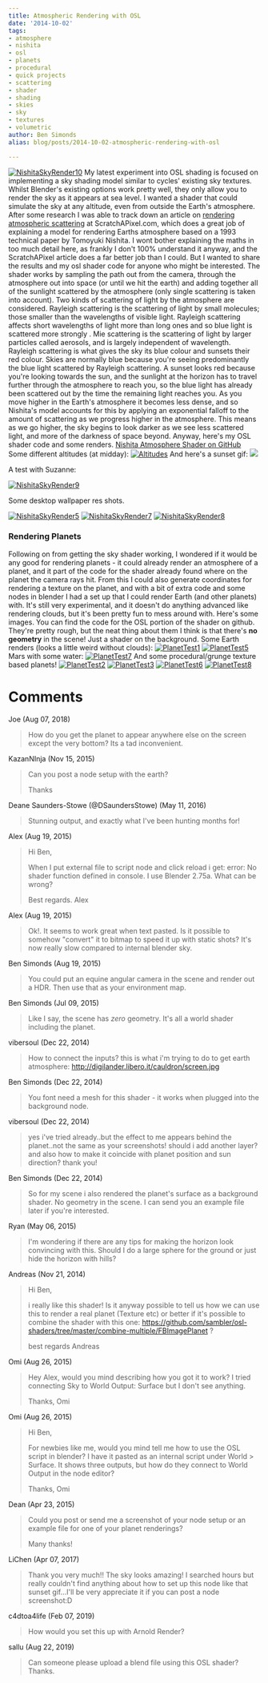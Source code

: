 ```yaml
---
title: Atmospheric Rendering with OSL
date: '2014-10-02'
tags:
- atmosphere
- nishita
- osl
- planets
- procedural
- quick projects
- scattering
- shader
- shading
- skies
- sky
- textures
- volumetric
author: Ben Simonds
alias: blog/posts/2014-10-02-atmospheric-rendering-with-osl

---
```


[![NishitaSkyRender10](/images/old/nishitaskyrender10.jpg?w=470)](/images/old/nishitaskyrender10.jpg) My latest experiment into OSL shading is focused on implementing a sky shading model similar to cycles' existing sky textures. Whilst Blender's existing options work pretty well, they only allow you to render the sky as it appears at sea level. I wanted a shader that could simulate the sky at any altitude, even from outside the Earth's atmosphere. After some research I was able to track down an article on [rendering atmospheric scattering](http://www.scratchapixel.com/lessons/3d-advanced-lessons/simulating-the-colors-of-the-sky/atmospheric-scattering/) at ScratchAPixel.com, which does a great job of explaining a model for rendering Earths atmosphere based on a 1993 technical paper by Tomoyuki Nishita. I wont bother explaining the maths in too much detail here, as frankly I don't 100% understand it anyway, and the ScratchAPixel article does a far better job than I could. But I wanted to share the results and my osl shader code for anyone who might be interested. The shader works by sampling the path out from the camera, through the atmosphere out into space (or until we hit the earth) and adding together all of the sunlight scattered by the atmosphere (only single scattering is taken into account). Two kinds of scattering of light by the atmosphere are considered. Rayleigh scattering is the scattering of light by small molecules; those smaller than the wavelengths of visible light. Rayleigh scattering affects short wavelengths of light more than long ones and so blue light is scattered more strongly . Mie scattering is the scattering of light by larger particles called aerosols, and is largely independent of wavelength. Rayleigh scattering is what gives the sky its blue colour and sunsets their red colour. Skies are normally blue because you're seeing predominantly the blue light scattered by Rayleigh scattering. A sunset looks red because you're looking towards the sun, and the sunlight at the horizon has to travel further through the atmosphere to reach you, so the blue light has already been scattered out by the time the remaining light reaches you. As you move higher in the Earth's atmosphere it becomes less dense, and so Nishita's model accounts for this by applying an exponential falloff to the amount of scattering as we progress higher in the atmosphere. This means as we go higher, the sky begins to look darker as we see less scattered light, and more of the darkness of space beyond. Anyway, here's my OSL shader code and some renders. [Nishita Atmosphere Shader on GitHub](https://github.com/BenSimonds/NishitaSky) Some different altitudes (at midday): [![Altitudes](/images/old/altitudes.jpg?w=364)](/images/old/altitudes.jpg) And here's a sunset gif: ![](http://giant.gfycat.com/EarlyApprehensiveHowlermonkey.gif)

A test with Suzanne:

[![NishitaSkyRender9](/images/old/nishitaskyrender9.jpg?w=470)](/images/old/nishitaskyrender9.jpg)

Some desktop wallpaper res shots.

[![NishitaSkyRender5](/images/old/nishitaskyrender5.jpg?w=470)](/images/old/nishitaskyrender5.jpg) [![NishitaSkyRender7](/images/old/nishitaskyrender7.jpg?w=470)](/images/old/nishitaskyrender7.jpg) [![NishitaSkyRender8](/images/old/nishitaskyrender8.jpg?w=470)](/images/old/nishitaskyrender8.jpg)

### Rendering Planets

Following on from getting the sky shader working, I wondered if it would be any good for rendering planets - it could already render an atmosphere of a planet, and it part of the code for the shader already found where on the planet the camera rays hit. From this I could also generate coordinates for rendering a texture on the planet, and with a bit of extra code and some nodes in blender I had a set up that I could render Earth (and other planets) with. It's still very experimental, and it doesn't do anything advanced like rendering clouds, but it's been pretty fun to mess around with. Here's some images. You can find the code for the OSL portion of the shader on github. They're pretty rough, but the neat thing about them I think is that there's **no geometry** in the scene! Just a shader on the background. Some Earth renders (looks a little weird without clouds): [![PlanetTest1](/images/old/planettest1.jpg?w=470)](/images/old/planettest1.jpg) [![PlanetTest5](/images/old/planettest5.jpg?w=470)](/images/old/planettest5.jpg) Mars with some water: [![PlanetTest7](/images/old/planettest7.jpg?w=470)](/images/old/planettest7.jpg) And some procedural/grunge texture based planets! [![PlanetTest2](/images/old/planettest2.jpg?w=470)](/images/old/planettest2.jpg) [![PlanetTest3](/images/old/planettest3.jpg?w=470)](/images/old/planettest3.jpg) [![PlanetTest6](/images/old/planettest6.jpg?w=470)](/images/old/planettest6.jpg) [![PlanetTest8](/images/old/planettest8.jpg?w=470)](/images/old/planettest8.jpg)





# Comments


Joe (Aug 07, 2018)
> How do you get the planet to appear anywhere else on the screen except the very bottom? Its a tad inconvenient.

KazanNInja (Nov 15, 2015)
> Can you post a node setup with the earth?
> 
> Thanks

Deane Saunders-Stowe (@DSaundersStowe) (May 11, 2016)
> Stunning output, and exactly what I've been hunting months for!

Alex (Aug 19, 2015)
> Hi Ben,
> 
> When I put external file to script node and click reload i get:
> error: No shader function defined in console.
> I use Blender 2.75a. What can be wrong?
> 
> Best regards.
> Alex

Alex (Aug 19, 2015)
> Ok!. It seems to work great when text pasted.
> Is it possible to somehow "convert" it to bitmap to speed it up with static shots? It's now really slow compared to internal blender sky.

Ben Simonds (Aug 19, 2015)
> You could put an equine angular camera in the scene and render out a HDR. Then use that as your environment map.

Ben Simonds (Jul 09, 2015)
> Like I say, the scene has *zero* geometry. It's all a world shader including the planet.

vibersoul (Dec 22, 2014)
> How to connect the inputs? this is what i'm trying to do to get earth atmosphere:
> http://digilander.libero.it/cauldron/screen.jpg

Ben Simonds (Dec 22, 2014)
> You font need a mesh for this shader - it works when plugged into the background node. 

vibersoul (Dec 22, 2014)
> yes i've tried already..but the effect to me appears behind the planet..not the same as your screenshots! should i add another layer? and also how to make it coincide with planet position and sun direction? thank you!

Ben Simonds (Dec 22, 2014)
> So for my scene i also rendered the planet's surface as a background shader. No geometry in the scene. I can send you an example file later if you're interested.

Ryan (May 06, 2015)
> I'm wondering if there are any tips for making the horizon look convincing with this. Should I do a large sphere for the ground or just hide the horizon with hills?

Andreas (Nov 21, 2014)
> Hi Ben, 
> 
> i really like this shader! Is it anyway possible to tell us how we can use this to render a real planet (Texture etc) or better if it's possible to combine the shader with this one: https://github.com/sambler/osl-shaders/tree/master/combine-multiple/FBImagePlanet ?
> 
> best regards 
> Andreas

Omi (Aug 26, 2015)
> Hey Alex, would you mind describing how you got it to work? I tried connecting Sky to World Output: Surface but I don't see anything.
> 
> Thanks,
> Omi

Omi (Aug 26, 2015)
> Hi Ben,
> 
> For newbies like me, would you mind tell me how to use the OSL script in blender? I have it pasted as an internal script under World &gt; Surface. It shows three outputs, but how do they connect to World Output in the node editor?
> 
> Thanks,
> Omi

Dean (Apr 23, 2015)
> Could you post or send me a screenshot of your node setup or an example file for one of your planet renderings?
> 
> Many thanks!

LiChen (Apr 07, 2017)
> Thank you very much!! The sky looks amazing!
> I searched hours but really couldn't find anything about how to set up this node like that sunset gif...I'll be very appreciate it if you can post a node screenshot:D

c4dtoa4life (Feb 07, 2019)
> How would you set this up with Arnold Render?

sallu (Aug 22, 2019)
> Can someone please upload a blend file using this OSL shader?
> Thanks.

